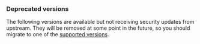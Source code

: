 ### Deprecated versions

The following versions are available but not receiving security updates from upstream.
They will be removed at some point in the future, so you should migrate to one of the [supported versions](#supported-versions).
